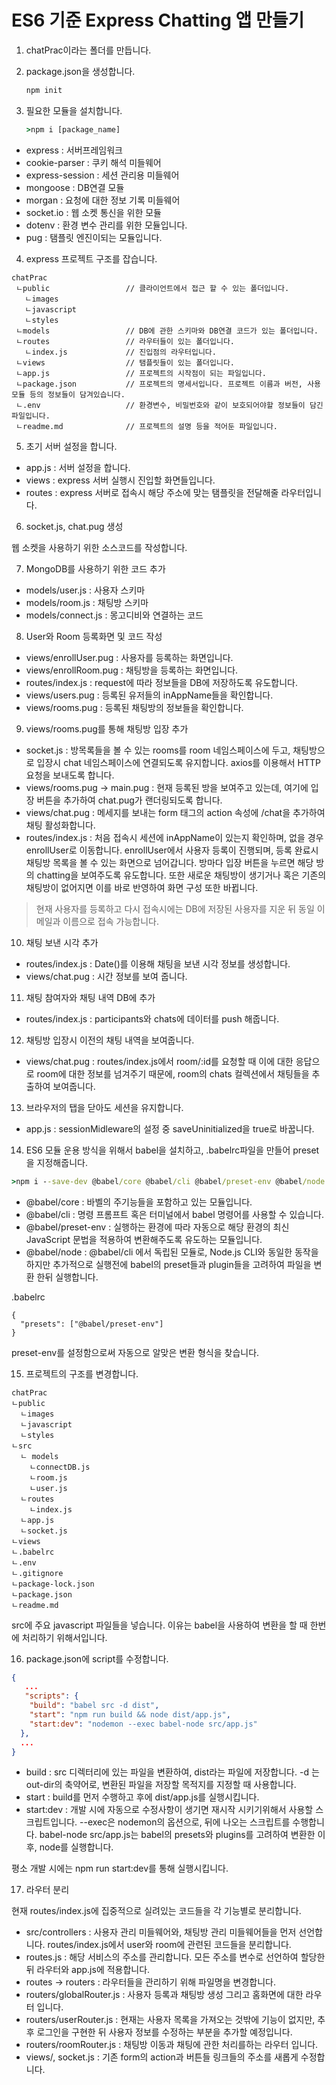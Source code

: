 # ES6 기준 Express Chatting 앱 만들기

1. chatPrac이라는 폴더를 만듭니다.

2. package.json을 생성합니다.

   ```cmd
   npm init
   ```

3. 필요한 모듈을 설치합니다.

   ```cmd
   >npm i [package_name]
   ```

- express : 서버프레임워크
- cookie-parser : 쿠키 해석 미들웨어
- express-session : 세션 관리용 미들웨어
- mongoose : DB연결 모듈
- morgan : 요청에 대한 정보 기록 미들웨어
- socket.io : 웹 소켓 통신을 위한 모듈
- dotenv : 환경 변수 관리를 위한 모듈입니다.
- pug : 탬플릿 엔진이되는 모듈입니다.

4. express 프로젝트 구조를 잡습니다.

```
chatPrac
 ㄴpublic                 // 클라이언트에서 접근 할 수 있는 폴더입니다.
   ㄴimages
   ㄴjavascript
   ㄴstyles
 ㄴmodels                 // DB에 관한 스키마와 DB연결 코드가 있는 폴더입니다.
 ㄴroutes                 // 라우터들이 있는 폴더입니다.
   ㄴindex.js             // 진입점의 라우터입니다.
 ㄴviews                  // 탬플릿들이 있는 폴더입니다.
 ㄴapp.js                 // 프로젝트의 시작점이 되는 파일입니다.
 ㄴpackage.json           // 프로젝트의 명세서입니다. 프로젝트 이름과 버전, 사용 모듈 등의 정보들이 담겨있습니다.
 ㄴ.env                   // 환경변수, 비밀번호와 같이 보호되어야할 정보들이 담긴 파일입니다.
 ㄴreadme.md              // 프로젝트의 설명 등을 적어둔 파일입니다.
```

5. 초기 서버 설정을 합니다.

- app.js : 서버 설정을 합니다.
- views : express 서버 실행시 진입할 화면들입니다.
- routes : express 서버로 접속시 해당 주소에 맞는 탬플릿을 전달해줄 라우터입니다.

6. socket.js, chat.pug 생성

웹 소켓을 사용하기 위한 소스코드를 작성합니다.

7. MongoDB를 사용하기 위한 코드 추가

- models/user.js : 사용자 스키마
- models/room.js : 채팅방 스키마
- models/connect.js : 몽고디비와 연결하는 코드

8. User와 Room 등록화면 및 코드 작성

- views/enrollUser.pug : 사용자를 등록하는 화면입니다.
- views/enrollRoom.pug : 채팅방을 등록하는 화면입니다.
- routes/index.js : request에 따라 정보들을 DB에 저장하도록 유도합니다.
- views/users.pug : 등록된 유저들의 inAppName들을 확인합니다.
- views/rooms.pug : 등록된 채팅방의 정보들을 확인합니다.

9. views/rooms.pug를 통해 채팅방 입장 추가

- socket.js : 방목록들을 볼 수 있는 rooms를 room 네임스페이스에 두고, 채팅방으로 입장시 chat 네임스페이스에 연결되도록 유지합니다. axios를 이용해서 HTTP 요청을 보내도록 합니다.
- views/rooms.pug -> main.pug : 현재 등록된 방을 보여주고 있는데, 여기에 입장 버튼을 추가하여 chat.pug가 랜더링되도록 합니다.
- views/chat.pug : 메세지를 보내는 form 태그의 action 속성에 /chat을 추가하여 채팅 활성화합니다.
- routes/index.js : 처음 접속시 세션에 inAppName이 있는지 확인하며, 없을 경우 enrollUser로 이동합니다. enrollUser에서 사용자 등록이 진행되며, 등록 완료시 채팅방 목록을 볼 수 있는 화면으로 넘어갑니다. 방마다 입장 버튼을 누르면 해당 방의 chatting을 보여주도록 유도합니다. 또한 새로운 채팅방이 생기거나 혹은 기존의 채팅방이 없어지면 이를 바로 반영하여 화면 구성 또한 바뀝니다.

> 현재 사용자를 등록하고 다시 접속시에는 DB에 저장된 사용자를 지운 뒤 동일 이메일과 이름으로 접속 가능합니다.

10. 채팅 보낸 시각 추가

- routes/index.js : Date()를 이용해 채팅을 보낸 시각 정보를 생성합니다.
- views/chat.pug : 시간 정보를 보여 줍니다.

11. 채팅 참여자와 채팅 내역 DB에 추가

- routes/index.js : participants와 chats에 데이터를 push 해줍니다.

12. 채팅방 입장시 이전의 채팅 내역을 보여줍니다.

- views/chat.pug : routes/index.js에서 room/:id를 요청할 때 이에 대한 응답으로 room에 대한 정보를 넘겨주기 때문에, room의 chats 컬렉션에서 채팅들을 추출하여 보여줍니다.

13. 브라우저의 탭을 닫아도 세션을 유지합니다.

- app.js : sessionMidleware의 설정 중 saveUninitialized을 true로 바꿉니다.

14. ES6 모듈 운용 방식을 위해서 babel을 설치하고, .babelrc파일을 만들어 preset을 지정해줍니다.

```cmd
>npm i --save-dev @babel/core @babel/cli @babel/preset-env @babel/node
```

- @babel/core : 바벨의 주기능들을 포함하고 있는 모듈입니다.
- @babel/cli : 명령 프롬프트 혹은 터미널에서 babel 명령어를 사용할 수 있습니다.
- @babel/preset-env : 실행하는 환경에 따라 자동으로 해당 환경의 최신 JavaScript 문법을 적용하여 변환해주도록 유도하는 모듈입니다.
- @babel/node : @babel/cli 에서 독립된 모듈로, Node.js CLI와 동일한 동작을 하지만 추가적으로 실행전에 babel의 preset들과 plugin들을 고려하여 파일을 변환 한뒤 실행합니다.

.babelrc

```
{
  "presets": ["@babel/preset-env"]
}
```

preset-env를 설정함으로써 자동으로 알맞은 변환 형식을 찾습니다.

15. 프로젝트의 구조를 변경합니다.

```
chatPrac
ㄴpublic
  ㄴimages
  ㄴjavascript
  ㄴstyles
ㄴsrc
  ㄴ models
    ㄴconnectDB.js
    ㄴroom.js
    ㄴuser.js
  ㄴroutes
    ㄴindex.js
  ㄴapp.js
  ㄴsocket.js
ㄴviews
ㄴ.babelrc
ㄴ.env
ㄴ.gitignore
ㄴpackage-lock.json
ㄴpackage.json
ㄴreadme.md
```

src에 주요 javascript 파일들을 넣습니다. 이유는 babel을 사용하여 변환을 할 때 한번에 처리하기 위해서입니다.

16. package.json에 script를 수정합니다.

```json
{
   ...
   "scripts": {
    "build": "babel src -d dist",
    "start": "npm run build && node dist/app.js",
    "start:dev": "nodemon --exec babel-node src/app.js"
  },
  ...
}
```

- build : src 디렉터리에 있는 파일을 변환하여, dist라는 파일에 저장합니다. -d 는 out-dir의 축약어로, 변환된 파일을 저장할 목적지를 지정할 때 사용합니다.
- start : build를 먼저 수행하고 후에 dist/app.js를 실행시킵니다.
- start:dev : 개발 시에 자동으로 수정사항이 생기면 재시작 시키기위해서 사용할 스크립트입니다. --exec은 nodemon의 옵션으로, 뒤에 나오는 스크립트를 수행합니다. babel-node src/app.js는 babel의 presets와 plugins를 고려하여 변환한 이후, node를 실행합니다.

평소 개발 시에는 npm run start:dev를 통해 실행시킵니다.

17. 라우터 분리

현재 routes/index.js에 집중적으로 실려있는 코드들을 각 기능별로 분리합니다.

- src/controllers : 사용자 관리 미들웨어와, 채팅방 관리 미들웨어들을 먼저 선언합니다. routes/index.js에서 user와 room에 관련된 코드들을 분리합니다.
- routes.js : 해당 서비스의 주소를 관리합니다. 모든 주소를 변수로 선언하여 할당한 뒤 라우터와 app.js에 적용합니다.
- routes -> routers : 라우터들을 관리하기 위해 파일명을 변경합니다.
- routers/globalRouter.js : 사용자 등록과 채팅방 생성 그리고 홈화면에 대한 라우터 입니다.
- routers/userRouter.js : 현재는 사용자 목록을 가져오는 것밖에 기능이 없지만, 추후 로그인을 구현한 뒤 사용자 정보를 수정하는 부분을 추가할 예정입니다.
- routers/roomRouter.js : 채팅방 이동과 채팅에 관한 처리를하는 라우터 입니다.
- views/, socket.js : 기존 form의 action과 버튼들 링크들의 주소를 새롭게 수정합니다.
